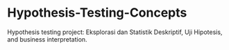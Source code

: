 # Hypothesis-Testing-Concepts
Hypothesis testing project: Eksplorasi dan Statistik Deskriptif, Uji Hipotesis, and business interpretation.
